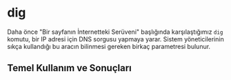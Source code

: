 # dig

Daha önce "Bir sayfanın İnternetteki Serüveni" başlığında karşılaştığımız ```dig``` komutu, bir IP adresi için DNS sorgusu yapmaya yarar. Sistem yöneticilerinin sıkça kullandığı bu aracın bilinmesi gereken birkaç parametresi bulunur.

## Temel Kullanım ve Sonuçları

